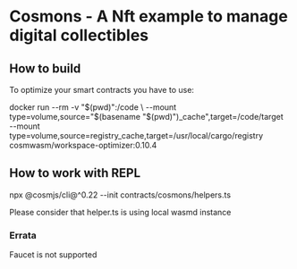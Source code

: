 # Cosmons - A Nft example to manage digital collectibles


## How to build

To optimize your smart contracts you have to use:

docker run --rm -v "$(pwd)":/code \
  --mount type=volume,source="$(basename "$(pwd)")_cache",target=/code/target \
  --mount type=volume,source=registry_cache,target=/usr/local/cargo/registry \
  cosmwasm/workspace-optimizer:0.10.4

## How to work with REPL 

npx @cosmjs/cli@^0.22 --init contracts/cosmons/helpers.ts 

Please consider that helper.ts is using local wasmd instance


### Errata

Faucet is not supported 
